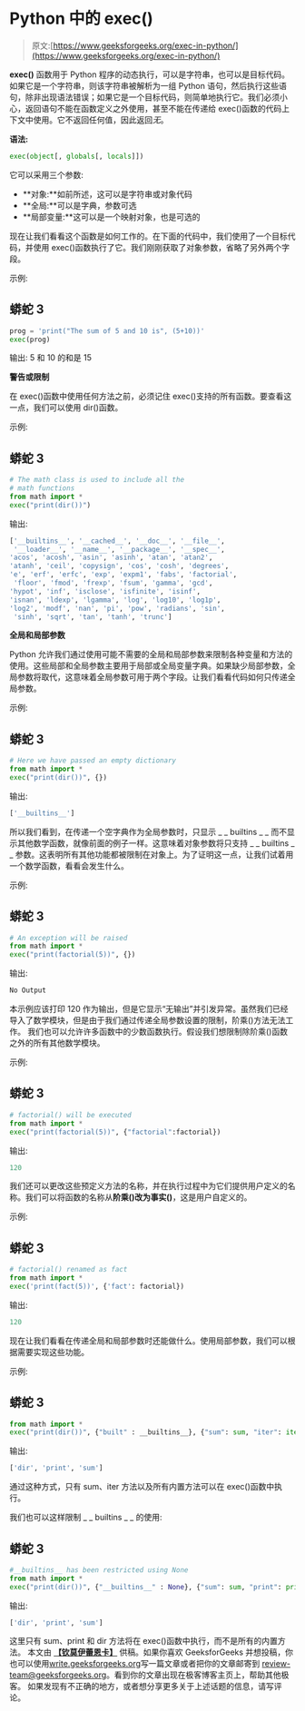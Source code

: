 # Python 中的 exec()

> 原文:[https://www.geeksforgeeks.org/exec-in-python/](https://www.geeksforgeeks.org/exec-in-python/)

**exec()** 函数用于 Python 程序的动态执行，可以是字符串，也可以是目标代码。如果它是一个字符串，则该字符串被解析为一组 Python 语句，然后执行这些语句，除非出现语法错误；如果它是一个目标代码，则简单地执行它。我们必须小心，返回语句不能在函数定义之外使用，甚至不能在传递给 exec()函数的代码上下文中使用。它不返回任何值，因此返回*无*。

**语法:**

```py
exec(object[, globals[, locals]])
```

它可以采用三个参数:

*   **对象:**如前所述，这可以是字符串或对象代码
*   **全局:**可以是字典，参数可选
*   **局部变量:**这可以是一个映射对象，也是可选的

现在让我们看看这个函数是如何工作的。在下面的代码中，我们使用了一个目标代码，并使用 exec()函数执行了它。我们刚刚获取了对象参数，省略了另外两个字段。

示例:

## 蟒蛇 3

```py
prog = 'print("The sum of 5 and 10 is", (5+10))'
exec(prog)
```

输出:
5 和 10 的和是 15

**警告或限制**

在 exec()函数中使用任何方法之前，必须记住 exec()支持的所有函数。要查看这一点，我们可以使用 dir()函数。

示例:

## 蟒蛇 3

```py
# The math class is used to include all the
# math functions
from math import *
exec("print(dir())")
```

输出:

```py
['__builtins__', '__cached__', '__doc__', '__file__',
 '__loader__', '__name__', '__package__', '__spec__', 
'acos', 'acosh', 'asin', 'asinh', 'atan', 'atan2', 
'atanh', 'ceil', 'copysign', 'cos', 'cosh', 'degrees', 
'e', 'erf', 'erfc', 'exp', 'expm1', 'fabs', 'factorial',
 'floor', 'fmod', 'frexp', 'fsum', 'gamma', 'gcd', 
'hypot', 'inf', 'isclose', 'isfinite', 'isinf',
'isnan', 'ldexp', 'lgamma', 'log', 'log10', 'log1p', 
'log2', 'modf', 'nan', 'pi', 'pow', 'radians', 'sin',
 'sinh', 'sqrt', 'tan', 'tanh', 'trunc']
```

**全局和局部参数**

Python 允许我们通过使用可能不需要的全局和局部参数来限制各种变量和方法的使用。这些局部和全局参数主要用于局部或全局变量字典。如果缺少局部参数，全局参数将取代，这意味着全局参数可用于两个字段。让我们看看代码如何只传递全局参数。

示例:

## 蟒蛇 3

```py
# Here we have passed an empty dictionary
from math import *
exec("print(dir())", {})
```

输出:

```py
['__builtins__']
```

所以我们看到，在传递一个空字典作为全局参数时，只显示 _ _ builtins _ _ 而不显示其他数学函数，就像前面的例子一样。这意味着对象参数将只支持 _ _ builtins _ _ 参数。这表明所有其他功能都被限制在对象上。为了证明这一点，让我们试着用一个数学函数，看看会发生什么。

示例:

## 蟒蛇 3

```py
# An exception will be raised
from math import *
exec("print(factorial(5))", {})
```

输出:

```py
No Output
```

本示例应该打印 120 作为输出，但是它显示“无输出”并引发异常。虽然我们已经导入了数学模块，但是由于我们通过传递全局参数设置的限制，阶乘()方法无法工作。
我们也可以允许许多函数中的少数函数执行。假设我们想限制除阶乘()函数之外的所有其他数学模块。

示例:

## 蟒蛇 3

```py
# factorial() will be executed
from math import *
exec("print(factorial(5))", {"factorial":factorial})
```

输出:

```py
120
```

我们还可以更改这些预定义方法的名称，并在执行过程中为它们提供用户定义的名称。我们可以将函数的名称从**阶乘()**改为**事实()**，这是用户自定义的。

示例:

## 蟒蛇 3

```py
# factorial() renamed as fact
from math import *
exec('print(fact(5))', {'fact': factorial})
```

输出:

```py
120
```

现在让我们看看在传递全局和局部参数时还能做什么。使用局部参数，我们可以根据需要实现这些功能。

示例:

## 蟒蛇 3

```py
from math import *
exec("print(dir())", {"built" : __builtins__}, {"sum": sum, "iter": iter})
```

输出:

```py
['dir', 'print', 'sum']
```

通过这种方式，只有 sum、iter 方法以及所有内置方法可以在 exec()函数中执行。

我们也可以这样限制 _ _ builtins _ _ 的使用:

## 蟒蛇 3

```py
#__builtins__ has been restricted using None
from math import *
exec("print(dir())", {"__builtins__" : None}, {"sum": sum, "print": print, "dir": dir})
```

输出:

```py
['dir', 'print', 'sum']
```

这里只有 sum、print 和 dir 方法将在 exec()函数中执行，而不是所有的内置方法。
本文由 [**【钦莫伊蕾恩卡】**](https://www.linkedin.com/in/lenkachinmoy/) 供稿。如果你喜欢 GeeksforGeeks 并想投稿，你也可以使用[write.geeksforgeeks.org](https://write.geeksforgeeks.org)写一篇文章或者把你的文章邮寄到 review-team@geeksforgeeks.org。看到你的文章出现在极客博客主页上，帮助其他极客。
如果发现有不正确的地方，或者想分享更多关于上述话题的信息，请写评论。